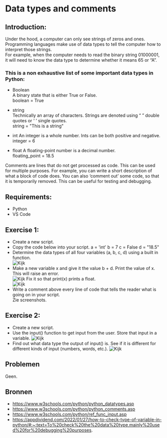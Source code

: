# Data types and comments

## Introduction:  
Under the hood, a computer can only see strings of zeros and ones. Programming languages make use of data types to tell the computer how to interpret those strings.  
For example, when the computer needs to read the binary string 01000001, it will need to know the data type to determine whether it means 65 or “A”.  

### This is a non exhaustive list of some important data types in Python: 
- Boolean  
A binary state that is either True or False.  
boolean = True  

- string  
Technically an array of characters. Strings are denoted using “ ” double quotes or ‘ ’ single quotes.  
string = "This is a string"  

- int
An integer is a whole number. Ints can be both positive and negative.  
integer = 6  

- float
A floating-point number is a decimal number.    
floating_point = 18.5  

Comments are lines that do not get processed as code. This can be used for multiple purposes. For example, you can write a short description of what a block of code does. You can also ‘comment out’ some code, so that it is temporarily removed. This can be useful for testing and debugging.  

## Requirements:  
- Python
- VS Code

## Exercise 1:
- Create a new script.
- Copy the code below into your script.
a = 'int'
b = 7
c = False
d = "18.5"
- Determine the data types of all four variables (a, b, c, d) using a built in function.  
![Kijk]()
- Make a new variable x and give it the value b + d. Print the value of x. This will raise an error.   
![Kijk]()
Fix it so that print(x) prints a float.  
![Kijk]()
- Write a comment above every line of code that tells the reader what is going on in your script.  
Zie screenshots.  

## Exercise 2:
- Create a new script.
- Use the input() function to get input from the user. Store that input in a variable.
![Kijk]()  
- Find out what data type the output of input() is. See if it is different for different kinds of input (numbers, words, etc.).
![Kijk]()

## Problemen
Geen.

## Bronnen
- https://www.w3schools.com/python/python_datatypes.asp
- https://www.w3schools.com/python/python_comments.asp
- https://www.w3schools.com/python/ref_func_input.asp
- https://appdividend.com/2022/01/27/how-to-check-type-of-variable-in-python/#:~:text=To%20check%20the%20data%20type,mainly%20used%20for%20debugging%20purposes.